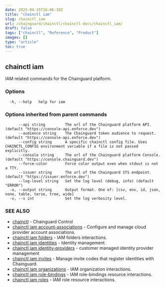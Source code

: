 ```yaml
---
date: 2025-04-15T16:06:39Z
title: "chainctl iam"
slug: chainctl_iam
url: /chainguard/chainctl/chainctl-docs/chainctl_iam/
draft: false
tags: ["chainctl", "Reference", "Product"]
images: []
type: "article"
toc: true
---
```

## chainctl iam

IAM related commands for the Chainguard platform.

### Options

```
  -h, --help   help for iam
```

### Options inherited from parent commands

```
      --api string         The url of the Chainguard platform API. (default "https://console-api.enforce.dev")
      --audience string    The Chainguard token audience to request. (default "https://console-api.enforce.dev")
      --config string      A specific chainctl config file. Uses CHAINCTL_CONFIG environment variable if a file is not passed explicitly.
      --console string     The url of the Chainguard platform Console. (default "https://console.chainguard.dev")
      --force-color        Force color output even when stdout is not a TTY.
      --issuer string      The url of the Chainguard STS endpoint. (default "https://issuer.enforce.dev")
      --log-level string   Set the log level (debug, info) (default "ERROR")
  -o, --output string      Output format. One of: [csv, env, id, json, none, table, terse, tree, wide]
  -v, --v int              Set the log verbosity level.
```

### SEE ALSO

* [chainctl](/chainguard/chainctl/chainctl-docs/chainctl/)	 - Chainguard Control
* [chainctl iam account-associations](/chainguard/chainctl/chainctl-docs/chainctl_iam_account-associations/)	 - Configure and manage cloud provider account associations.
* [chainctl iam folders](/chainguard/chainctl/chainctl-docs/chainctl_iam_folders/)	 - IAM folders interactions.
* [chainctl iam identities](/chainguard/chainctl/chainctl-docs/chainctl_iam_identities/)	 - Identity management.
* [chainctl iam identity-providers](/chainguard/chainctl/chainctl-docs/chainctl_iam_identity-providers/)	 - customer managed identity provider management
* [chainctl iam invites](/chainguard/chainctl/chainctl-docs/chainctl_iam_invites/)	 - Manage invite codes that register identities with Chainguard.
* [chainctl iam organizations](/chainguard/chainctl/chainctl-docs/chainctl_iam_organizations/)	 - IAM organization interactions.
* [chainctl iam role-bindings](/chainguard/chainctl/chainctl-docs/chainctl_iam_role-bindings/)	 - IAM role-bindings resource interactions.
* [chainctl iam roles](/chainguard/chainctl/chainctl-docs/chainctl_iam_roles/)	 - IAM role resource interactions.

